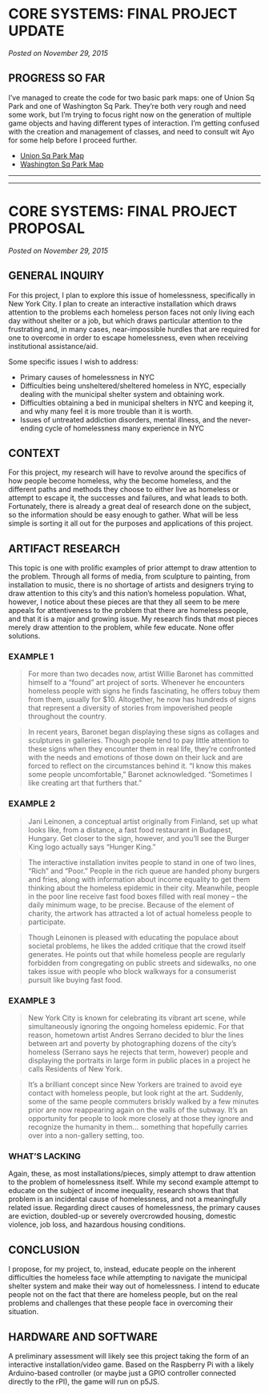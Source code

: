 # CORE SYSTEMS: FINAL PROJECT UPDATE

*Posted on November 29, 2015*

## PROGRESS SO FAR

I’ve managed to create the code for two basic park maps: one of Union Sq Park and one of Washington Sq Park. They’re both very rough and need some work, but I’m trying to focus right now on the generation of multiple game objects and having different types of interaction. I’m getting confused with the creation and management of classes, and need to consult wit Ayo for some help before I proceed further.

- [Union Sq Park Map](https://designerstory.files.wordpress.com/2015/11/screen-shot-2015-11-29-at-9-21-51-pm.png?w=700&h=&crop=1)
- [Washington Sq Park Map](https://designerstory.files.wordpress.com/2015/11/screen-shot-2015-11-29-at-8-27-41-pm.png?w=1200&h=&crop=1)

<hr /><hr />

# CORE SYSTEMS: FINAL PROJECT PROPOSAL

*Posted on November 29, 2015*

## GENERAL INQUIRY 

For this project, I plan to explore this issue of homelessness, specifically in New York City. I plan to create an interactive installation which draws attention to the problems each homeless person faces not only living each day without shelter or a job, but which draws particular attention to the frustrating and, in many cases, near-impossible hurdles that are required for one to overcome in order to escape homelessness, even when receiving institutional assistance/aid.

Some specific issues I wish to address:

- Primary causes of homelessness in NYC
- Difficulties being unsheltered/sheltered homeless in NYC, especially dealing with the municipal shelter system and obtaining work.
- Difficulties obtaining a bed in municipal shelters in NYC and keeping it, and why many feel it is more trouble than it is worth.
- Issues of untreated addiction disorders, mental illness, and the never-ending cycle of homelessness many experience in NYC

## CONTEXT

For this project, my research will have to revolve around the specifics of how people become homeless, why the become homeless, and the different paths and methods they choose to either live as homeless or attempt to escape it, the successes and failures, and what leads to both. Fortunately, there is already a great deal of research done on the subject, so the information should be easy enough to gather. What will be less simple is sorting it all out for the purposes and applications of this project.

## ARTIFACT RESEARCH

This topic is one with prolific examples of prior attempt to draw attention to the problem. Through all forms of media, from sculpture to painting, from installation to music, there is no shortage of artists and designers trying to draw attention to this city’s and this nation’s homeless population. What, however, I notice about these pieces are that they all seem to be mere appeals for attentiveness to the problem that there are homeless people, and that it is a major and growing issue. My research finds that most pieces merely draw attention to the problem, while few educate. None offer solutions.

### EXAMPLE 1

>For more than two decades now, artist Willie Baronet has committed himself to a “found” art project of sorts. Whenever he encounters homeless people with signs he finds fascinating, he offers tobuy them from them, usually for $10. Altogether, he now has hundreds of signs that represent a diversity of stories from impoverished people throughout the country.

>In recent years, Baronet began displaying these signs as collages and sculptures in galleries. Though people tend to pay little attention to these signs when they encounter them in real life, they’re confronted with the needs and emotions of those down on their luck and are forced to reflect on the circumstances behind it. “I know this makes some people uncomfortable,” Baronet acknowledged. “Sometimes I like creating art that furthers that.”

### EXAMPLE 2

>Jani Leinonen, a conceptual artist originally from Finland, set up what looks like, from a distance, a fast food restaurant in Budapest, Hungary. Get closer to the sign, however, and you’ll see the Burger King logo actually says “Hunger King.”
	
>The interactive installation invites people to stand in one of two lines, “Rich” and “Poor.” People in the rich queue are handed phony burgers and fries, along with information about income equality to get them thinking about the homeless epidemic in their city. Meanwhile, people in the poor line receive fast food boxes filled with real money – the daily minimum wage, to be precise. Because of the element of charity, the artwork has attracted a lot of actual homeless people to participate.
	
>Though Leinonen is pleased with educating the populace about societal problems, he likes the added critique that the crowd itself generates. He points out that while homeless people are regularly forbidden from congregating on public streets and sidewalks, no one takes issue with people who block walkways for a consumerist pursuit like buying fast food.

### EXAMPLE 3

>New York City is known for celebrating its vibrant art scene, while simultaneously ignoring the ongoing homeless epidemic. For that reason, hometown artist Andres Serrano decided to blur the lines between art and poverty by photographing dozens of the city’s homeless (Serrano says he rejects that term, however) people and displaying the portraits in large form in public places in a project he calls Residents of New York.

>It’s a brilliant concept since New Yorkers are trained to avoid eye contact with homeless people, but look right at the art. Suddenly, some of the same people commuters briskly walked by a few minutes prior are now reappearing again on the walls of the subway. It’s an opportunity for people to look more closely at those they ignore and recognize the humanity in them… something that hopefully carries over into a non-gallery setting, too.

### WHAT’S LACKING

Again, these, as most installations/pieces, simply attempt to draw attention to the problem of homelessness itself. While my second example attempt to educate on the subject of income inequality, research shows that that problem is an incidental cause of homelessness, and not a meaningfully related issue. Regarding direct causes of homelessness, the primary causes are eviction, doubled-up or severely overcrowded housing, domestic violence, job loss, and hazardous housing conditions.

## CONCLUSION

I propose, for my project, to, instead, educate people on the inherent difficulties the homeless face while attempting to navigate the municipal shelter system and make their way out of homelessness. I intend to educate people not on the fact that there are homeless people, but on the real problems and challenges that these people face in overcoming their situation.

## HARDWARE AND SOFTWARE

A preliminary assessment will likely see this project taking the form of an interactive installation/video game. Based on the Raspberry Pi with a likely Arduino-based controller (or maybe just a GPIO controller connected directly to the rPI), the game will run on p5JS.